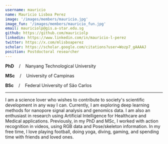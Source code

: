 ```yaml
---
username: mauricio
name: Mauricio Lisboa Perez
image: '/images/members/mauricio.jpg'
image_fun: '/images/members/mauricio_fun.jpg'
email: mauriciolp@gis.a-star.edu.sg
github: https://github.com/mauriciolp
linkedin: https://www.linkedin.com/in/mauricio-l-perez
twitter: https://x.com/mlisboaperez
scholar: https://scholar.google.com/citations?user=Wozp7_gAAAAJ
position: Postdoctoral researcher
---
```


**PhD** &nbsp;&nbsp; / &nbsp;&nbsp; Nanyang Technological University

**MSc** &nbsp;&nbsp; / &nbsp;&nbsp; University of Campinas

**BSc** &nbsp;&nbsp; / &nbsp;&nbsp;  Federal University of São Carlos

-----

I am a science lover who wishes to contribute to society's scientific development in any way I can. Currently, I am exploring deep learning methods for nanopore signal analysis and genomics data. I am also an enthusiast in research using Artificial Intelligence for Healthcare and Medical applications. Previously, in my PhD and MSc, I worked with action recognition in videos, using RGB data and Pose/skeleton information. In my free time, I love playing football, doing yoga, diving, gaming, and spending time with friends and loved ones. 